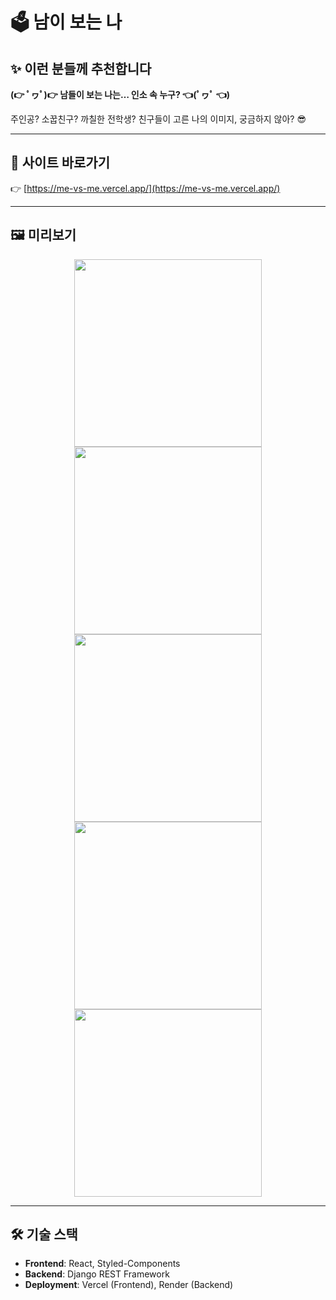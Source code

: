 # 🗳️ 남이 보는 나

## ✨ 이런 분들께 추천합니다

**(👉 ﾟヮﾟ)👉 남들이 보는 나는… 인소 속 누구? 👈(ﾟヮﾟ 👈)**

주인공? 소꿉친구? 까칠한 전학생?
친구들이 고른 나의 이미지, 궁금하지 않아? 😎

---

## 🚀 사이트 바로가기

👉 [https://me-vs-me.vercel.app/](https://me-vs-me.vercel.app/)

---

## 🖼️ 미리보기

<div align="center">
  <img src="https://velog.velcdn.com/images/gimgyuwon/post/502dbfc1-f814-4acc-8aab-e5585a79962a/image.gif" width="300" />
  <img src="https://velog.velcdn.com/images/gimgyuwon/post/354de1aa-fe03-4459-8325-0877ac8c5ba7/image.gif" width="300" />
  <br />
  <img src="https://velog.velcdn.com/images/gimgyuwon/post/e20b16fb-1f4d-4b23-8d97-16d708cbf3a4/image.gif" width="300" />
  <img src="https://velog.velcdn.com/images/gimgyuwon/post/36e6eeb5-4337-4415-b114-94f44bb4d770/image.gif" width="300" />
  <img src="https://velog.velcdn.com/images/gimgyuwon/post/9768df60-4d65-41ad-8c14-6315442a7c1c/image.gif" width="300" />
</div>

---

## 🛠️ 기술 스택

- **Frontend**: React, Styled-Components
- **Backend**: Django REST Framework
- **Deployment**: Vercel (Frontend), Render (Backend)
